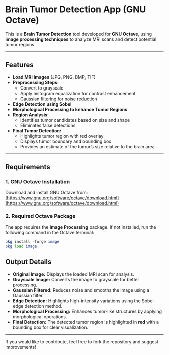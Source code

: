 # Brain Tumor Detection App (GNU Octave)

This is a **Brain Tumor Detection** tool developed for **GNU Octave**, using **image processing techniques** to analyze MRI scans and detect potential tumor regions.

---

## Features

- **Load MRI Images** (JPG, PNG, BMP, TIF)
- **Preprocessing Steps:**
  - Convert to grayscale
  - Apply histogram equalization for contrast enhancement
  - Gaussian filtering for noise reduction
- **Edge Detection using Sobel**
- **Morphological Processing to Enhance Tumor Regions**
- **Region Analysis:**
  - Identifies tumor candidates based on size and shape
  - Eliminates false detections
- **Final Tumor Detection:**
  - Highlights tumor region with red overlay
  - Displays tumor boundary and bounding box
  - Provides an estimate of the tumor’s size relative to the brain area

---

## Requirements

### 1. GNU Octave Installation
Download and install GNU Octave from:  
[https://www.gnu.org/software/octave/download.html](https://www.gnu.org/software/octave/download.html)

### 2. Required Octave Package
The app requires the **Image Processing** package. If not installed, run the following command in the Octave terminal:

```octave
pkg install -forge image
pkg load image
```

## Output Details

- **Original Image:** Displays the loaded MRI scan for analysis.
- **Grayscale Image:** Converts the image to grayscale for better processing.
- **Gaussian Filtered:** Reduces noise and smooths the image using a Gaussian filter.
- **Edge Detection:** Highlights high-intensity variations using the Sobel edge detection method.
- **Morphological Processing:** Enhances tumor-like structures by applying morphological operations.
- **Final Detection:** The detected tumor region is highlighted in **red** with a bounding box for clear visualization.

---

If you would like to contribute, feel free to fork the repository and suggest improvements!
